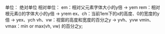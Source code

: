 单位：
    绝对单位
    相对单位：
        em：相对父元素字体大小的y倍 -> yem
        rem：相对根元素(<html>)的字体大小的y倍 -> yrem
        ex、ch：当前1em下的x的高度、0的宽度的y倍 -> yex、ych
        vh、vw：视窗的高度和宽度的百分之y -> yvh、yvw
        vmin、vmax：min or max(vh, vw) 的百分之y;
